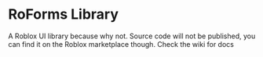 # RoForms Library
A Roblox UI library because why not. Source code will not be published, you can find it on the Roblox marketplace though. Check the wiki for docs
